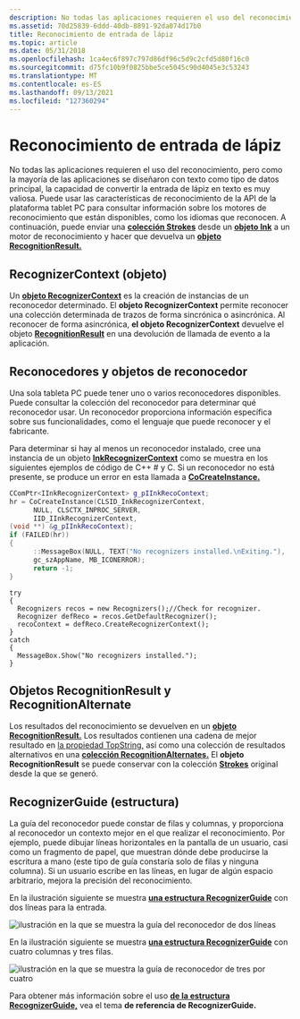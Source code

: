 ```yaml
---
description: No todas las aplicaciones requieren el uso del reconocimiento, pero como la mayoría de las aplicaciones se diseñaron con texto como tipo de datos principal, la capacidad de convertir la entrada de lápiz en texto es muy valiosa.
ms.assetid: 70d25839-6ddd-40db-8891-92da074d17b0
title: Reconocimiento de entrada de lápiz
ms.topic: article
ms.date: 05/31/2018
ms.openlocfilehash: 1ca4ec6f897c797d86df96c5d9c2cfd5d80f16c0
ms.sourcegitcommit: d75fc10b9f0825bbe5ce5045c90d4045e3c53243
ms.translationtype: MT
ms.contentlocale: es-ES
ms.lasthandoff: 09/13/2021
ms.locfileid: "127360294"
---
```

# <a name="ink-recognition"></a>Reconocimiento de entrada de lápiz

No todas las aplicaciones requieren el uso del reconocimiento, pero como la mayoría de las aplicaciones se diseñaron con texto como tipo de datos principal, la capacidad de convertir la entrada de lápiz en texto es muy valiosa. Puede usar las características de reconocimiento de la API de la plataforma tablet PC para consultar información sobre los motores de reconocimiento que están disponibles, como los idiomas que reconocen. A continuación, puede enviar una [**colección Strokes**](/previous-versions/windows/desktop/legacy/ms703293(v=vs.85)) desde un [**objeto Ink**](inkdisp-class.md) a un motor de reconocimiento y hacer que devuelva un [**objeto RecognitionResult.**](/windows/desktop/api/msinkaut/nn-msinkaut-iinkrecognitionresult)

## <a name="recognizercontext-object"></a>RecognizerContext (objeto)

Un [**objeto RecognizerContext**](inkrecognizercontext-class.md) es la creación de instancias de un reconocedor determinado. El **objeto RecognizerContext** permite reconocer una colección determinada de trazos de forma sincrónica o asincrónica. Al reconocer de forma asincrónica, **el objeto RecognizerContext** devuelve el objeto [**RecognitionResult**](/windows/desktop/api/msinkaut/nn-msinkaut-iinkrecognitionresult) en una devolución de llamada de evento a la aplicación.

## <a name="recognizers-and-recognizer-objects"></a>Reconocedores y objetos de reconocedor

Una sola tableta PC puede tener uno o varios reconocedores disponibles. Puede consultar la colección del reconocedor para determinar qué reconocedor usar. Un reconocedor proporciona información específica sobre sus funcionalidades, como el lenguaje que puede reconocer y el fabricante.

Para determinar si hay al menos un reconocedor instalado, cree una instancia de un objeto [**InkRecognizerContext**](inkrecognizercontext-class.md) como se muestra en los siguientes ejemplos de código de C++ \# y C. Si un reconocedor no está presente, se produce un error en esta llamada a [**CoCreateInstance.**](/windows/desktop/api/combaseapi/nf-combaseapi-cocreateinstance)


```C++
CComPtr<IInkRecognizerContext> g_pIInkRecoContext;
hr = CoCreateInstance(CLSID_InkRecognizerContext, 
      NULL, CLSCTX_INPROC_SERVER,
      IID_IInkRecognizerContext, 
(void **) &g_pIInkRecoContext);
if (FAILED(hr)) 
{
      ::MessageBox(NULL, TEXT("No recognizers installed.\nExiting."), 
      gc_szAppName, MB_ICONERROR);
      return -1;
}
```




```CSharp
try
{
  Recognizers recos = new Recognizers();//Check for recognizer.
  Recognizer defReco = recos.GetDefaultRecognizer();
  recoContext = defReco.CreateRecognizerContext();
}
catch
{
  MessageBox.Show("No recognizers installed.");
}
```



## <a name="recognitionresult-and-recognitionalternate-objects"></a>Objetos RecognitionResult y RecognitionAlternate

Los resultados del reconocimiento se devuelven en un [**objeto RecognitionResult.**](/windows/desktop/api/msinkaut/nn-msinkaut-iinkrecognitionresult) Los resultados contienen una cadena de mejor resultado en [la propiedad TopString,](/previous-versions/ms829602(v=msdn.10)) así como una colección de resultados alternativos en una [**colección RecognitionAlternates.**](/windows/desktop/api/msinkaut/nn-msinkaut-iinkrecognitionalternates) El **objeto RecognitionResult** se puede conservar con la colección [**Strokes**](/previous-versions/windows/desktop/legacy/ms703293(v=vs.85)) original desde la que se generó.

## <a name="recognizerguide-structure"></a>RecognizerGuide (estructura)

La guía del reconocedor puede constar de filas y columnas, y proporciona al reconocedor un contexto mejor en el que realizar el reconocimiento. Por ejemplo, puede dibujar líneas horizontales en la pantalla de un usuario, casi como un fragmento de papel, que muestran dónde debe producirse la escritura a mano (este tipo de guía constaría solo de filas y ninguna columna). Si un usuario escribe en las líneas, en lugar de algún espacio arbitrario, mejora la precisión del reconocimiento.

En la ilustración siguiente se muestra [**una estructura RecognizerGuide**](inkrecognizerguide-class.md) con dos líneas para la entrada.

![ilustración en la que se muestra la guía del reconocedor de dos líneas](images/9791100b-8279-4dd0-823f-0a38a0308a74.jpg)

En la ilustración siguiente se muestra [**una estructura RecognizerGuide**](inkrecognizerguide-class.md) con cuatro columnas y tres filas.

![ilustración en la que se muestra la guía de reconocedor de tres por cuatro](images/d1bbf2d3-9653-49d7-bf48-c1b26645074c.jpg)

Para obtener más información sobre el uso [**de la estructura RecognizerGuide,**](inkrecognizerguide-class.md) vea el tema **de referencia de RecognizerGuide.**

 

 
